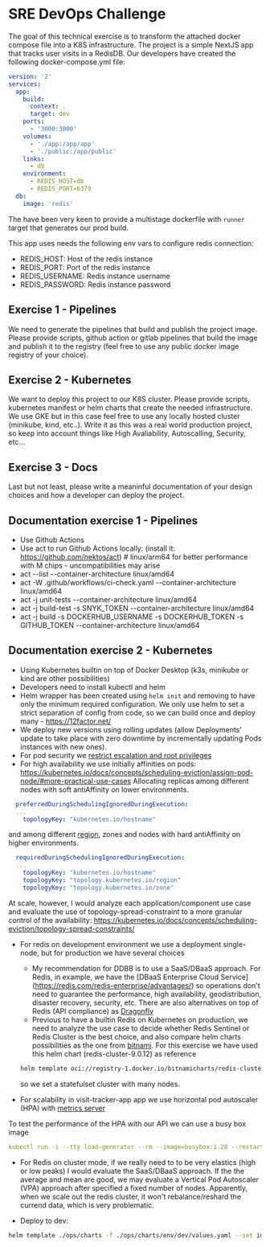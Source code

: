 # SRE DevOps Challenge
The goal of this technical exercise is to transform the attached docker compose file into a
K8S infrastructure. The project is a simple NextJS app that tracks user visits in a RedisDB. 
Our developers have created the following docker-compose.yml file:

```yaml
version: '2'
services: 
  app:
    build:
      context: .
      target: dev
    ports:
      - '3000:3000'
    volumes:
      - './app:/app/app'
      - './public:/app/public'
    links:
      - db
    environment:
      - REDIS_HOST=db
      - REDIS_PORT=6379
  db:
    image: 'redis'
```

The have been very keen to provide a multistage dockerfile with `runner` target that generates our prod build.

This app uses needs the following env vars to configure redis connection:

- REDIS_HOST: Host of the redis instance
- REDIS_PORT: Port of the redis instance
- REDIS_USERNAME: Redis instance username
- REDIS_PASSWORD: Redis instance password

## Exercise 1 - Pipelines

We need to generate the pipelines that build and publish the project image. Please provide scripts, github action or gitlab pipelines that build the image and publish it to the registry (feel free to use any public docker image registry of your choice).

## Exercise 2 - Kubernetes

We want to deploy this project to our K8S cluster. Please provide scripts, kubernetes manifest or helm charts that create the needed infrastructure. We use GKE but in this case feel free to use any locally hosted cluster (minikube, kind, etc..).
Write it as this was a real world production project, so keep into account things like High Avaliability, Autoscalling, Security, etc...

## Exercise 3 - Docs

Last but not least, please write a meaninful documentation of your design choices and how a developer can deploy the project.


## Documentation exercise 1 - Pipelines
- Use Github Actions
- Use act to run Github Actions locally: (install it: https://github.com/nektos/act) # linux/arm64 for better performance with M chips - uncompatibilities may arise
- act --list --container-architecture linux/amd64
- act -W .github/workflows/ci-check.yaml --container-architecture linux/amd64
- act -j unit-tests --container-architecture linux/amd64
- act -j build-test -s SNYK_TOKEN --container-architecture linux/amd64
- act -j build -s DOCKERHUB_USERNAME -s DOCKERHUB_TOKEN -s GITHUB_TOKEN --container-architecture linux/amd64

## Documentation exercise 2 - Kubernetes
- Using Kubernetes builtin on top of Docker Desktop (k3s, minikube or kind are other possibilities)
- Developers need to install kubectl and helm
- Helm wrapper has been created using `helm init` and removing to have only the minimum required configuration.
We only use helm to set a strict separation of config from code, so we can build once and deploy many - https://12factor.net/
- We deploy new versions using rolling updates (allow Deployments' update to take place with zero downtime by incrementally updating Pods instances with new ones).
- For pod security we [restrict escalation and root privileges](https://learn.microsoft.com/en-us/azure/aks/developer-best-practices-pod-security)
- For high availability we use initially affinities on pods: https://kubernetes.io/docs/concepts/scheduling-eviction/assign-pod-node/#more-practical-use-cases
Allocating replicas among different nodes with soft antiAffinity on lower environments.
```yaml
  preferredDuringSchedulingIgnoredDuringExecution:
  ...
    topologyKey: "kubernetes.io/hostname"
```
and among different [region](https://kubernetes.io/docs/reference/labels-annotations-taints/#topologykubernetesioregion), zones and nodes with hard antiAffinity on higher environments.
```yaml
  requiredDuringSchedulingIgnoredDuringExecution:
  ...
    topologyKey: "kubernetes.io/hostname"
    topologyKey: "topology.kubernetes.io/region"
    topologyKey: "topology.kubernetes.io/zone"
```
 At scale, however, I would analyze each application/component use case and evaluate the use of topology-spread-constraint to a more granular control of the availability: https://kubernetes.io/docs/concepts/scheduling-eviction/topology-spread-constraints/

- For redis on development environment we use a deployment single-node, but for production we have several choices
  - My recommendation for DDBB is to use a SaaS/DBaaS approach. For Redis, in example, we have the [DBaaS Enterprise Cloud Service] (https://redis.com/redis-enterprise/advantages/) so operations don't need to guarantee the performance, high availability, geodistribution, disaster recovery, security, etc. There are also alternatives on top of Redis (API compliance) as [Dragonfly](https://www.dragonflydb.io/)
  - Previous to have a builtin Redis on Kubernetes on production, we need to analyze the use case to decide whether Redis Sentinel or Redis Cluster is the best choice, and also compare helm charts possibilities as the one from [bitnami](https://github.com/bitnami/charts/tree/main/bitnami/redis-cluster). For this exercise we have used this helm chart (redis-cluster-9.0.12) as reference 
  ```bash
  helm template oci://registry-1.docker.io/bitnamicharts/redis-cluster
  ```
  so we set a statefulset cluster with many nodes.

- For scalability in visit-tracker-app app we use horizontal pod autoscaler (HPA) with [metrics server](https://github.com/kubernetes-sigs/metrics-server)

 To test the performance of the HPA with our API we can use a busy box image
```yaml
kubectl run -i --tty load-generator --rm --image=busybox:1.28 --restart=Never -- /bin/sh -c "while sleep 0.01; do wget -q -O- http://visit-tracker-app-svc.sre-challenge.svc; done"
```

- For Redis on cluster mode, if we really need to to be very elastics (high or low peaks) I would evaluate the SaaS/DBaaS approach. If the the average and mean are good, we may evaluate a Vertical Pod Autoscaler (VPA) approach after specified a fixed number of nodes. Apparently, when we scale out the redis cluster, it won't rebalance/reshard the currend data, which is very problematic.

- Deploy to dev:
```bash
helm template ./ops/charts -f ./ops/charts/env/dev/values.yaml --set imageTag=`(git rev-parse HEAD)`
```
